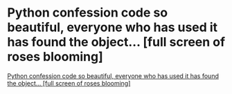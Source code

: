 # Python confession code so beautiful, everyone who has used it has found the object... [full screen of roses blooming]
[Python confession code so beautiful, everyone who has used it has found the object... [full screen of roses blooming]](https://aiwithcloud.com/2022/09/19/python_confession_code_so_beautiful_everyone_who_has_used_it_has_found_the_object-_full_screen_of_roses_blooming/)